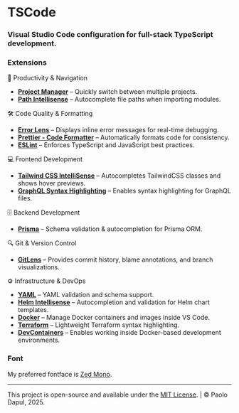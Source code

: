 # TSCode

### Visual Studio Code configuration for full-stack TypeScript development.

### Extensions

🚀 Productivity & Navigation

- **[Project Manager](https://marketplace.visualstudio.com/items?itemName=alefragnani.project-manager)** – Quickly switch between multiple projects.
- **[Path Intellisense](https://marketplace.visualstudio.com/items?itemName=christian-kohler.path-intellisense)** – Autocomplete file paths when importing modules.

🛠️ Code Quality & Formatting

- **[Error Lens](https://marketplace.visualstudio.com/items?itemName=usernamehw.errorlens)** – Displays inline error messages for real-time debugging.
- **[Prettier - Code Formatter](https://marketplace.visualstudio.com/items?itemName=esbenp.prettier-vscode)** – Automatically formats code for consistency.
- **[ESLint](https://marketplace.visualstudio.com/items?itemName=dbaeumer.vscode-eslint)** – Enforces TypeScript and JavaScript best practices.

💻 Frontend Development

- **[Tailwind CSS IntelliSense](https://marketplace.visualstudio.com/items?itemName=bradlc.vscode-tailwindcss)** – Autocompletes TailwindCSS classes and shows hover previews.
- **[GraphQL Syntax Highlighting](https://marketplace.visualstudio.com/items?itemName=GraphQL.vscode-graphql-syntax)** – Enables syntax highlighting for GraphQL files.

🗄️ Backend Development

- **[Prisma](https://marketplace.visualstudio.com/items?itemName=Prisma.prisma)** – Schema validation & autocompletion for Prisma ORM.

🔍 Git & Version Control

- **[GitLens](https://marketplace.visualstudio.com/items?itemName=eamodio.gitlens)** – Provides commit history, blame annotations, and branch visualizations.

⚙️ Infrastructure & DevOps

- **[YAML](https://marketplace.visualstudio.com/items?itemName=redhat.vscode-yaml)** – YAML validation and schema support.
- **[Helm Intellisense](https://marketplace.visualstudio.com/items?itemName=Tim-Koehler.helm-intellisense)** – Autocompletion and validation for Helm chart templates.
- **[Docker](https://marketplace.visualstudio.com/items?itemName=ms-azuretools.vscode-docker)** – Manage Docker containers and images inside VS Code.
- **[Terraform](https://marketplace.visualstudio.com/items?itemName=4ops.terraform)** – Lightweight Terraform syntax highlighting.
- **[DevContainers](https://marketplace.visualstudio.com/items?itemName=ms-vscode-remote.remote-containers)** – Enables working inside Docker-based development environments.

### Font

My preferred fontface is [Zed Mono](https://github.com/zed-industries/zed-fonts).

---

This project is open-source and available under the [MIT License](LICENSE). | © Paolo Dapul, 2025.
